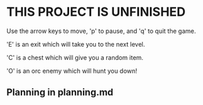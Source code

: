 # THIS PROJECT IS UNFINISHED

Use the arrow keys to move, 'p' to pause, and 'q' to quit the game.

'E' is an exit which will take you to the next level.

'C' is a chest which will give you a random item.

'O' is an orc enemy which will hunt you down!

## Planning in planning.md
